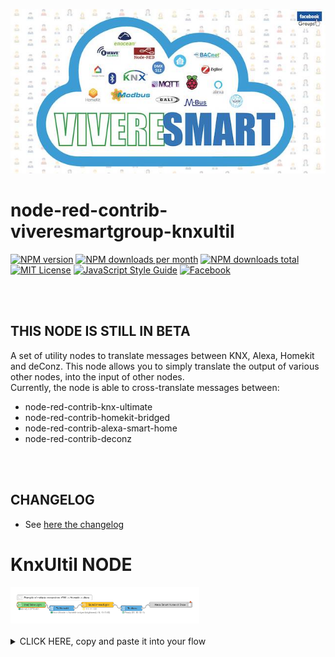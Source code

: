 
![GitHub Logo](/img/logo.jpg)

# node-red-contrib-viveresmartgroup-knxultil



[![NPM version][npm-version-image]][npm-url]
[![NPM downloads per month][npm-downloads-month-image]][npm-url]
[![NPM downloads total][npm-downloads-total-image]][npm-url]
[![MIT License][license-image]][license-url]
[![JavaScript Style Guide](https://img.shields.io/badge/code_style-standard-brightgreen.svg)](https://standardjs.com)
[![Facebook][facebook-image]][facebook-url]

<br/>
<br/>

## THIS NODE IS STILL IN BETA

A set of utility nodes to translate messages between KNX, Alexa, Homekit and deConz.
This node allows you to simply translate the output of various other nodes, into the input of other nodes.<br/>
Currently, the node is able to cross-translate messages between:<br/>
- node-red-contrib-knx-ultimate
- node-red-contrib-homekit-bridged
- node-red-contrib-alexa-smart-home
- node-red-contrib-deconz

<br/>
<br/>

## CHANGELOG
* See <a href="https://github.com/vivereSmartGroup/node-red-contrib-viveresmartgroup-knxultil/blob/master/CHANGELOG.md">here the changelog</a>

# KnxUltil NODE

<img src='https://raw.githubusercontent.com/vivereSmartGroup/node-red-contrib-viveresmartgroup-knxultil/master/img/KnxUltil.png' width='60%'>

<br/>
<br/>

<details><summary>CLICK HERE, copy and paste it into your flow</summary>
<code>
[{"id":"b2416b2b.a48478","type":"homekit-service","z":"c517632.67ed5a","isParent":true,"bridge":"ef7aa308.cb9cd","parentService":"","name":"TableDimmedLight","serviceName":"Lightbulb","topic":"","filter":false,"manufacturer":"Default Manufacturer","model":"Default Model","serialNo":"Default Serial Number","characteristicProperties":"{}","x":490,"y":380,"wires":[["fb8bc0e0.ec7d38"]]},{"id":"fb8bc0e0.ec7d38","type":"KnxUltil","z":"c517632.67ed5a","name":"To Alexa","inputpayloadtype":"node-red-contrib-homekit-bridged","outputpayloadtype":"node-red-contrib-alexa-smart-home","devicetype":"brightness","topic":"result","x":680,"y":400,"wires":[["798ffdfa.e3c094"]]},{"id":"392ad139.eb2976","type":"KnxUltil","z":"c517632.67ed5a","name":"To Homekit","inputpayloadtype":"node-red-contrib-knx-ultimate","outputpayloadtype":"node-red-contrib-homekit-bridged","devicetype":"brightness","topic":"result","x":290,"y":400,"wires":[["b2416b2b.a48478"]]},{"id":"e1444271.7aeb18","type":"comment","z":"c517632.67ed5a","name":"Example of multiple conversions: KNX -> Homekit -> Alexa","info":"","x":250,"y":340,"wires":[]},{"id":"798ffdfa.e3c094","type":"alexa-smart-home-v3-state","z":"c517632.67ed5a","conf":"","device":"","x":900,"y":380,"wires":[]},{"id":"2f9b7e94.21daaa","type":"knxUltimate","z":"c517632.67ed5a","server":"b60c0d73.1c02b","topic":"0/1/2","outputtopic":"","dpt":"5.001","initialread":false,"notifyreadrequest":false,"notifyresponse":false,"notifywrite":true,"notifyreadrequestalsorespondtobus":false,"notifyreadrequestalsorespondtobusdefaultvalueifnotinitialized":"0","listenallga":false,"name":"Table Light","outputtype":"write","outputRBE":true,"inputRBE":false,"formatmultiplyvalue":1,"formatnegativevalue":"leave","formatdecimalsvalue":999,"passthrough":"no","x":120,"y":380,"wires":[["392ad139.eb2976"]]},{"id":"ef7aa308.cb9cd","type":"homekit-bridge","bridgeName":"Banana","pinCode":"111-11-122","port":"","allowInsecureRequest":false,"manufacturer":"Default Manufacturer","model":"Default Model","serialNo":"Default Serial Number","customMdnsConfig":false,"mdnsMulticast":true,"mdnsInterface":"","mdnsPort":"","mdnsIp":"","mdnsTtl":"","mdnsLoopback":true,"mdnsReuseAddr":true},{"id":"b60c0d73.1c02b","type":"knxUltimate-config","host":"224.0.23.12","port":"3671","physAddr":"15.15.22","suppressACKRequest":false,"csv":"","KNXEthInterface":"Auto","KNXEthInterfaceManuallyInput":"","statusDisplayLastUpdate":false,"statusDisplayDeviceNameWhenALL":false,"statusDisplayDataPoint":true,"stopETSImportIfNoDatapoint":"stop","loglevel":"error","name":"Multicast","localEchoInTunneling":true,"delaybetweentelegrams":"","delaybetweentelegramsfurtherdelayREAD":""}]
</code>
</details>


[license-image]: https://img.shields.io/badge/license-MIT-blue.svg
[license-url]: https://github.com/vivereSmartGroup/node-red-contrib-viveresmartgroup-knxultil/master/LICENSE
[npm-url]: https://npmjs.org/package/node-red-contrib-viveresmartgroup-knxultil
[npm-version-image]: https://img.shields.io/npm/v/node-red-contrib-viveresmartgroup-knxultil.svg
[npm-downloads-month-image]: https://img.shields.io/npm/dm/node-red-contrib-viveresmartgroup-knxultil.svg
[npm-downloads-total-image]: https://img.shields.io/npm/dt/node-red-contrib-viveresmartgroup-knxultil.svg
[facebook-image]: https://img.shields.io/badge/Visit%20us-Facebook-blue
[facebook-url]: https://www.facebook.com/groups/viveresmart